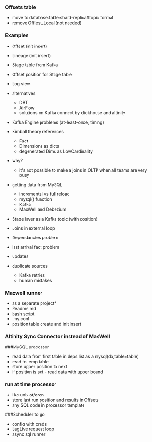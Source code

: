 ### Offsets table
- move to database.table:shard-replica#topic format
- remove Offlest_Local (not needed)

### Examples
- Offset (init insert)
- Lineage (init insert)
- Stage table from Kafka
- Offset position for Stage table
- Log view


 - alternatives 
   - DBT
   - AirFlow
   - solutions on Kafka connect by clickhouse and altinity 
 - Kafka Engine problems (at-least-once, timing)
 - Kimball theory references 
   - Fact
   - Dimensions as dicts
   - degenerated Dims as LowCardinality
 - why?  
   - it's not possible to make a joins in OLTP when all teams are very busy  
 - getting data from MySQL
   - incremental vs full reload
   - mysql() function
   - Kafka
   - MaxWell and Debezium
 - Stage layer as a Kafka topic (with position)
 - Joins in external loop
 - Dependancies problem
 - last arrival fact problem
 - updates
 - duplicate sources
   - Kafka retries
   - human mistakes

### Maxwell runner
 - as a separate project?
 - Readme.md
 - bash script
 - .my.conf
 - position table create and init insert

### Altinity Sync Connector instead of MaxWell

###MySQL processor

 - read data from first table in deps list as a mysql(db,table=table)
 - read to temp table
 - store upper position to next
 - if position is set - read data with upper bound
 
### run at time processor
- like unix at/cron
- store last run position and results in Offsets
- any SQL code in processor template

###Scheduler to go

- config with creds
- LagLive request loop 
- async sql runner


